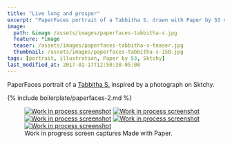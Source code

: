 ```yaml
---
title: "Live long and prosper"
excerpt: "PaperFaces portrait of a Tabbitha S. drawn with Paper by 53 on an iPad."
image: 
  path: &image /assets/images/paperfaces-tabbitha-s.jpg 
  feature: *image
  teaser: /assets/images/paperfaces-tabbitha-s-teaser.jpg
  thumbnail: /assets/images/paperfaces-tabbitha-s-150.jpg
tags: [portrait, illustration, Paper by 53, Sktchy]
last_modified_at: 2017-01-17T12:50:38-05:00
---
```


PaperFaces portrait of a [Tabbitha S.](http://sktchy.com/WjxgQ) inspired by a photograph on Sktchy.

{% include boilerplate/paperfaces-2.md %}

<figure class="third">
	<a href="/assets/images/paperfaces-tabbitha-s-process-1-lg.jpg"><img src="/assets/images/paperfaces-tabbitha-s-process-1-600.jpg" alt="Work in process screenshot"></a>
	<a href="/assets/images/paperfaces-tabbitha-s-process-2-lg.jpg"><img src="/assets/images/paperfaces-tabbitha-s-process-2-600.jpg" alt="Work in process screenshot"></a>
	<a href="/assets/images/paperfaces-tabbitha-s-process-3-lg.jpg"><img src="/assets/images/paperfaces-tabbitha-s-process-3-600.jpg" alt="Work in process screenshot"></a>
	<a href="/assets/images/paperfaces-tabbitha-s-process-4-lg.jpg"><img src="/assets/images/paperfaces-tabbitha-s-process-4-600.jpg" alt="Work in process screenshot"></a>
	<a href="/assets/images/paperfaces-tabbitha-s-process-5-lg.jpg"><img src="/assets/images/paperfaces-tabbitha-s-process-5-600.jpg" alt="Work in process screenshot"></a>
	<figcaption>Work in progress screen captures Made with Paper.</figcaption>
</figure>
